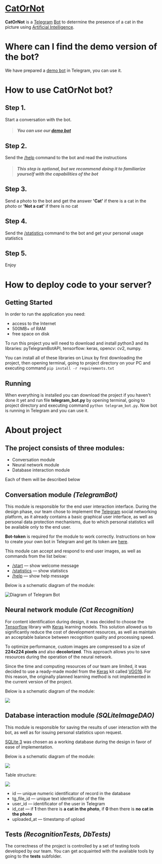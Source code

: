 # **[CatOrNot](https://t.me/CatOrNotbot)**

**CatOrNot** is a [Telegram](https://telegram.org/) [Bot](https://core.telegram.org/bots) to determine the presence of a cat in the picture using [Artificial Intelligence](https://en.wikipedia.org/wiki/Artificial_intelligence).

# **Where can I find the demo version of the bot?**

We have prepared a [demo bot](https://t.me/CatOrNotbot) in Telegram, you can use it.

# **How to use CatOrNot bot?**

## Step 1.

Start a conversation with the bot.

> ##### You can use our [demo bot](https://t.me/CatOrNotbot)

## Step 2.

Send the [/help](https://t.me/CatOrNotbot) command to the bot and read the instructions

> ##### This step is optional, but we recommend doing it to familiarize yourself with the capabilities of the bot

## Step 3.

Send a photo to the bot and get the answer **'Cat'** if there is a cat in the photo or **'Not a cat'** if there is no cat

## Step 4.

Send the [/statistics](https://t.me/CatOrNotbot) command to the bot and get your personal usage statistics

## Step 5.

Enjoy

# **How to deploy code to your server?**


## Getting Started

In order to run the application you need:
 - access to the Internet
 - 500MB+ of RAM
 - free space on disk

To run this project you will need to download and install 
python3 and its libraries: pyTelegramBotAPI, tensorflow: 
keras, opencv: cv2, numpy.  

You can install all of these libraries on Linux by first 
downloading the project, then opening terminal, going to 
project directory on your PC and executing command 
`pip install -r requirements.txt`

## Running

When everything is installed you can download the project 
if you haven't done it yet and run file **telegram_bot.py** by
opening terminal, going to project directory and executing command
`python telegram_bot.py`. Now bot is running in Telegram and you 
can use it.

# **About project**

## The project consists of three modules:

- Conversation module
- Neural network module
- Database interaction module

Each of them will be described below

## Conversation module _(TelegramBot)_

This module is responsible for the end user interaction interface. During the design phase, our team chose to implement the [Telegram](https://telegram.org/) social networking platform, as it already contains a basic graphical user interface, as well as personal data protection mechanisms, due to which personal statistics will be available only to the end user.

**Bot-token** is required for the module to work correctly. Instructions on how to create your own bot in Telegram and get its token are [here](https://core.telegram.org/bots/features#creating-a-new-bot).

This module can accept and respond to end user images, as well as commands from the list below:

- [/start](https://t.me/CatOrNotbot) — show welcome message
- [/statistics](https://t.me/CatOrNotbot) — show statistics
- [/help](https://t.me/CatOrNotbot) — show help message

Below is a schematic diagram of the module:

![Diagram of Telegram Bot](architecture/TelegramBotDiagram.png)

## Neural network module _(Cat Recognition)_

For content identification during design, it was decided to choose the [Tensorflow](https://www.tensorflow.org/) library with [Keras](https://keras.io/about/) learning models. This solution allowed us to significantly reduce the cost of development resources, as well as maintain an acceptable balance between recognition quality and processing speed.

To optimize performance, custom images are compressed to a size of **224x224 pixels** and also **decolorized**. This approach allows you to save resources during the operation of the neural network.

Since the time and computing resources of our team are limited, it was decided to use a ready-made model from the [Keras](https://keras.io/about/) kit called [VGG16](https://www.tensorflow.org/api_docs/python/tf/keras/applications/vgg16/VGG16). For this reason, the originally planned learning method is not implemented in the current version of the project.

Below is a schematic diagram of the module:

![](architecture/CatRecognitionDiagram.png)

## Database interaction module _(SQLiteImageDAO)_

This module is responsible for saving the results of user interaction with the bot, as well as for issuing personal statistics upon request.

[SQLite 3](https://www.sqlite.org/) was chosen as a working database during the design in favor of ease of implementation.

Below is a schematic diagram of the module:

![](architecture/DatabaseDiagram.png)

Table structure:

![](architecture/db_scheme.jpg)

- id — unique numeric identificator of record in the database
- tg_file_id — unique text identificator of the file
- user_id — identificator of the user in Telegram
- id_cat — if **1** then there is **a cat in the photo**, if **0** then there is **no cat in the photo**
- uploaded_at — timestamp of upload

## Tests _(RecognitionTests, DbTests)_

The correctness of the project is controlled by a set of testing tools developed by our team. You can get acquainted with the available tools by going to the **tests** subfolder.
